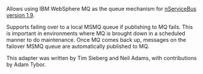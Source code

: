 Allows using IBM WebSphere MQ as the queue mechanism for [nServiceBus version 1.9](http://sourceforge.net/projects/nservicebus/files/).

Supports failing over to a local MSMQ queue if publishing to MQ fails. This is important in environments where MQ is brought down in a scheduled manner to do maintenance. Once MQ comes back up, messages on the failover MSMQ queue are automatically published to MQ.

This adapter was written by Tim Sieberg and Neil Adams, with contributions by Adam Tybor.